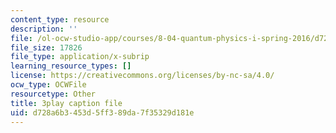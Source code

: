 ```yaml
---
content_type: resource
description: ''
file: /ol-ocw-studio-app/courses/8-04-quantum-physics-i-spring-2016/d728a6b3453d5ff389da7f35329d181e_sPsDI0dICtc.vtt
file_size: 17826
file_type: application/x-subrip
learning_resource_types: []
license: https://creativecommons.org/licenses/by-nc-sa/4.0/
ocw_type: OCWFile
resourcetype: Other
title: 3play caption file
uid: d728a6b3-453d-5ff3-89da-7f35329d181e
---
```

